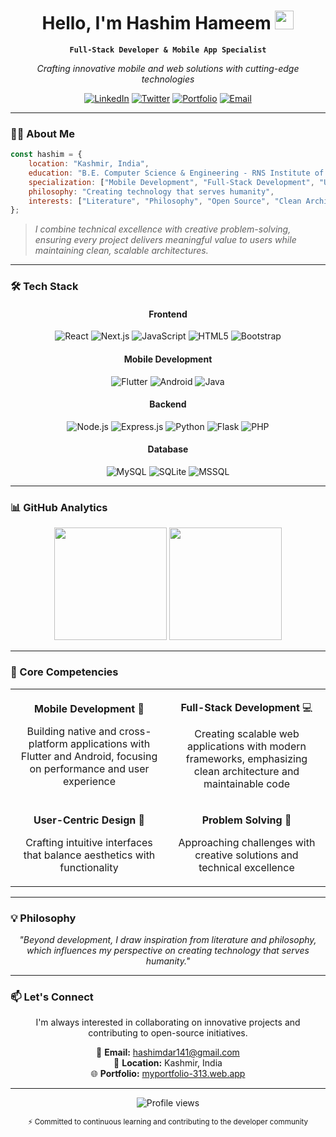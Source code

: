 <div align="center">
  
# Hello, I'm Hashim Hameem <img src="https://media.giphy.com/media/hvRJCLFzcasrR4ia7z/giphy.gif" width="30px" height="30px">

**`Full-Stack Developer & Mobile App Specialist`**

<p align="center">
  <em>Crafting innovative mobile and web solutions with cutting-edge technologies</em>
</p>

[![LinkedIn](https://img.shields.io/badge/LinkedIn-0077B5?style=for-the-badge&logo=linkedin&logoColor=white)](https://www.linkedin.com/in/hashim-hameem-318029239)
[![Twitter](https://img.shields.io/badge/Twitter-1DA1F2?style=for-the-badge&logo=twitter&logoColor=white)](https://twitter.com/HashimScnz)
[![Portfolio](https://img.shields.io/badge/Portfolio-000000?style=for-the-badge&logo=About.me&logoColor=white)](https://myportfolio-313.web.app/)
[![Email](https://img.shields.io/badge/Email-D14836?style=for-the-badge&logo=gmail&logoColor=white)](mailto:hashimdar141@gmail.com)

</div>

---

### 👨‍💻 About Me

```javascript
const hashim = {
    location: "Kashmir, India",
    education: "B.E. Computer Science & Engineering - RNS Institute of Technology, Bangalore",
    specialization: ["Mobile Development", "Full-Stack Development", "UI/UX Design"],
    philosophy: "Creating technology that serves humanity",
    interests: ["Literature", "Philosophy", "Open Source", "Clean Architecture"]
};
```

> *I combine technical excellence with creative problem-solving, ensuring every project delivers meaningful value to users while maintaining clean, scalable architectures.*

---

### 🛠️ Tech Stack

<div align="center">

#### Frontend
![React](https://img.shields.io/badge/React-20232A?style=for-the-badge&logo=react&logoColor=61DAFB)
![Next.js](https://img.shields.io/badge/Next.js-000000?style=for-the-badge&logo=nextdotjs&logoColor=white)
![JavaScript](https://img.shields.io/badge/JavaScript-F7DF1E?style=for-the-badge&logo=javascript&logoColor=black)
![HTML5](https://img.shields.io/badge/HTML5-E34F26?style=for-the-badge&logo=html5&logoColor=white)
![Bootstrap](https://img.shields.io/badge/Bootstrap-563D7C?style=for-the-badge&logo=bootstrap&logoColor=white)

#### Mobile Development
![Flutter](https://img.shields.io/badge/Flutter-02569B?style=for-the-badge&logo=flutter&logoColor=white)
![Android](https://img.shields.io/badge/Android-3DDC84?style=for-the-badge&logo=android&logoColor=white)
![Java](https://img.shields.io/badge/Java-ED8B00?style=for-the-badge&logo=openjdk&logoColor=white)

#### Backend
![Node.js](https://img.shields.io/badge/Node.js-43853D?style=for-the-badge&logo=node.js&logoColor=white)
![Express.js](https://img.shields.io/badge/Express.js-404D59?style=for-the-badge)
![Python](https://img.shields.io/badge/Python-14354C?style=for-the-badge&logo=python&logoColor=white)
![Flask](https://img.shields.io/badge/Flask-000000?style=for-the-badge&logo=flask&logoColor=white)
![PHP](https://img.shields.io/badge/PHP-777BB4?style=for-the-badge&logo=php&logoColor=white)

#### Database
![MySQL](https://img.shields.io/badge/MySQL-00000F?style=for-the-badge&logo=mysql&logoColor=white)
![SQLite](https://img.shields.io/badge/SQLite-07405E?style=for-the-badge&logo=sqlite&logoColor=white)
![MSSQL](https://img.shields.io/badge/Microsoft_SQL_Server-CC2927?style=for-the-badge&logo=microsoft-sql-server&logoColor=white)

</div>

---

### 📊 GitHub Analytics

<div align="center">
  <img height="180em" src="https://github-readme-stats.vercel.app/api?username=HASHIM-HAMEEM&show_icons=true&theme=dark&include_all_commits=true&count_private=true"/>
  <img height="180em" src="https://github-readme-stats.vercel.app/api/top-langs/?username=HASHIM-HAMEEM&layout=compact&langs_count=8&theme=dark"/>
</div>

---

### 🎯 Core Competencies

<table>
  <tr>
    <td align="center" width="50%">
      
**Mobile Development** 🚀

Building native and cross-platform applications with Flutter and Android, focusing on performance and user experience

</td>
    <td align="center" width="50%">

**Full-Stack Development** 💻

Creating scalable web applications with modern frameworks, emphasizing clean architecture and maintainable code

</td>
  </tr>
  <tr>
    <td align="center" width="50%">

**User-Centric Design** 🎨

Crafting intuitive interfaces that balance aesthetics with functionality

</td>
    <td align="center" width="50%">

**Problem Solving** 🧩

Approaching challenges with creative solutions and technical excellence

</td>
  </tr>
</table>

---

### 💡 Philosophy

<div align="center">
  <i>"Beyond development, I draw inspiration from literature and philosophy, which influences my perspective on creating technology that serves humanity."</i>
</div>

---

### 📫 Let's Connect

<div align="center">

I'm always interested in collaborating on innovative projects and contributing to open-source initiatives.

📧 **Email:** hashimdar141@gmail.com  
📍 **Location:** Kashmir, India  
🌐 **Portfolio:** [myportfolio-313.web.app](https://myportfolio-313.web.app/)

</div>

---

<div align="center">
  <img src="https://komarev.com/ghpvc/?username=HASHIM-HAMEEM&style=for-the-badge&color=blue" alt="Profile views"/>
  
  <br/>
  
  <sub>⚡ Committed to continuous learning and contributing to the developer community</sub>
</div>
